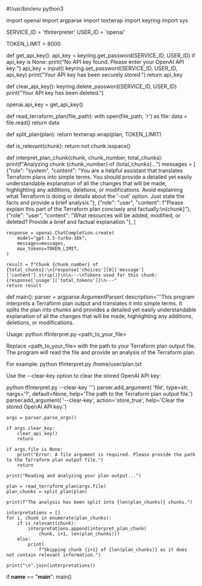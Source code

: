 #!/usr/bin/env python3

import openai
import argparse
import textwrap
import keyring
import sys

SERVICE_ID = 'tfinterpreter'
USER_ID = 'openai'

TOKEN_LIMIT = 8000

def get_api_key():
    api_key = keyring.get_password(SERVICE_ID, USER_ID)
    if api_key is None:
        print("No API key found. Please enter your OpenAI API key:")
        api_key = input()
        keyring.set_password(SERVICE_ID, USER_ID, api_key)
        print("Your API key has been securely stored.")
    return api_key

def clear_api_key():
    keyring.delete_password(SERVICE_ID, USER_ID)
    print("Your API key has been deleted.")

openai.api_key = get_api_key()

def read_terraform_plan(file_path):
    with open(file_path, 'r') as file:
        data = file.read()
    return data

def split_plan(plan):
    return textwrap.wrap(plan, TOKEN_LIMIT)

def is_relevant(chunk):
    return not chunk.isspace()

def interpret_plan_chunk(chunk, chunk_number, total_chunks):
    print(f"Analyzing chunk {chunk_number} of {total_chunks}...")
    messages = [
        {"role": "system", "content": "You are a helpful assistant that translates Terraform plans into simple terms. You should provide a detailed yet easily understandable explanation of all the changes that will be made, highlighting any additions, deletions, or modifications. Avoid explaining what Terraform is doing or details about the '-out' option. Just state the facts and provide a brief analysis."},
        {"role": "user", "content": f"Please explain this part of the Terraform plan concisely and factually:\n{chunk}"},
        {"role": "user", "content": "What resources will be added, modified, or deleted? Provide a brief and factual explanation."},
    ]

    response = openai.ChatCompletion.create(
        model="gpt-3.5-turbo-16k",
        messages=messages,
        max_tokens=TOKEN_LIMIT,
    )

    result = f"Chunk {chunk_number} of {total_chunks}:\n{response['choices'][0]['message']['content'].strip()}\n\n---\nTokens used for this chunk: {response['usage']['total_tokens']}\n---"
    return result

def main():
    parser = argparse.ArgumentParser(
        description='''This program interprets a Terraform plan output and translates it into simple terms. It splits the plan into chunks and provides a detailed yet easily understandable explanation of all the changes that will be made, highlighting any additions, deletions, or modifications.

Usage: python tfInterpret.py <path_to_your_file>

Replace <path_to_your_file> with the path to your Terraform plan output file. The program will read the file and provide an analysis of the Terraform plan.

For example: python tfInterpret.py /home/user/plan.txt

Use the --clear-key option to clear the stored OpenAI API key:

python tfInterpret.py --clear-key
''')
    parser.add_argument(
        'file', type=str, nargs='?', default=None, help='The path to the Terraform plan output file.')
    parser.add_argument(
        '--clear-key', action='store_true', help='Clear the stored OpenAI API key.')

    args = parser.parse_args()

    if args.clear_key:
        clear_api_key()
        return

    if args.file is None:
        print("Error: A file argument is required. Please provide the path to the Terraform plan output file.")
        return

    print("Reading and analyzing your plan output...")

    plan = read_terraform_plan(args.file)
    plan_chunks = split_plan(plan)

    print(f"The analysis has been split into {len(plan_chunks)} chunks.")

    interpretations = []
    for i, chunk in enumerate(plan_chunks):
        if is_relevant(chunk):
            interpretations.append(interpret_plan_chunk(
                chunk, i+1, len(plan_chunks)))
        else:
            print(
                f"Skipping chunk {i+1} of {len(plan_chunks)} as it does not contain relevant information.")

    print("\n".join(interpretations))

if __name__ == "__main__":
    main()
